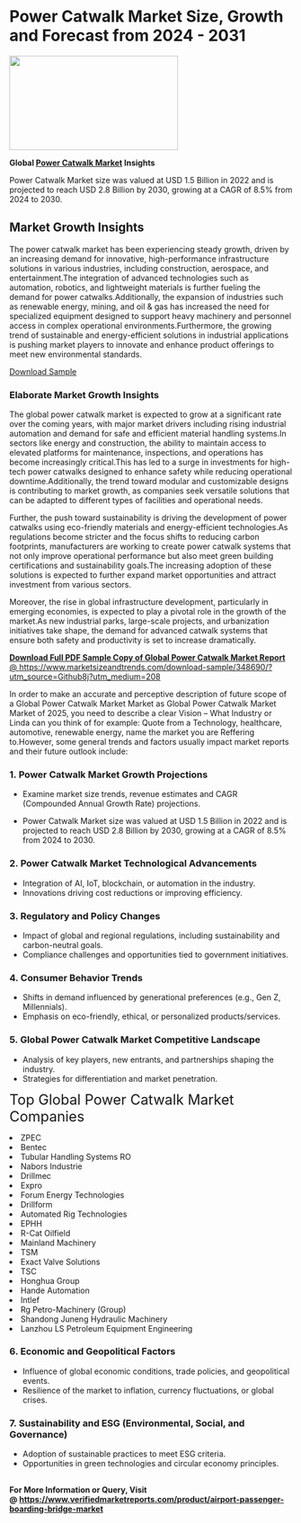 <H1>Power Catwalk Market Size, Growth and Forecast from 2024 - 2031</H1><img class="aligncenter size-medium wp-image-584254" src="https://thirdeyenews.in/wp-content/uploads/2024/09/Global-Market-Research-300x168.jpeg" alt="" width="300" height="168" /><p><strong>Global&nbsp;<a href="https://www.marketsizeandtrends.com/download-sample/348690/?utm_source=Github8j?utm_medium=208">Power Catwalk Market</a> Insights</strong></p><p>Power Catwalk Market size was valued at USD 1.5 Billion in 2022 and is projected to reach USD 2.8 Billion by 2030, growing at a CAGR of 8.5% from 2024 to 2030.</p><p><h2>Market Growth Insights</h2> <p>The power catwalk market has been experiencing steady growth, driven by an increasing demand for innovative, high-performance infrastructure solutions in various industries, including construction, aerospace, and entertainment.The integration of advanced technologies such as automation, robotics, and lightweight materials is further fueling the demand for power catwalks.Additionally, the expansion of industries such as renewable energy, mining, and oil & gas has increased the need for specialized equipment designed to support heavy machinery and personnel access in complex operational environments.Furthermore, the growing trend of sustainable and energy-efficient solutions in industrial applications is pushing market players to innovate and enhance product offerings to meet new environmental standards.</p> <p><a href="#">Download Sample</a></p> <h3>Elaborate Market Growth Insights</h3> <p>The global power catwalk market is expected to grow at a significant rate over the coming years, with major market drivers including rising industrial automation and demand for safe and efficient material handling systems.In sectors like energy and construction, the ability to maintain access to elevated platforms for maintenance, inspections, and operations has become increasingly critical.This has led to a surge in investments for high-tech power catwalks designed to enhance safety while reducing operational downtime.Additionally, the trend toward modular and customizable designs is contributing to market growth, as companies seek versatile solutions that can be adapted to different types of facilities and operational needs.</p> <p>Further, the push toward sustainability is driving the development of power catwalks using eco-friendly materials and energy-efficient technologies.As regulations become stricter and the focus shifts to reducing carbon footprints, manufacturers are working to create power catwalk systems that not only improve operational performance but also meet green building certifications and sustainability goals.The increasing adoption of these solutions is expected to further expand market opportunities and attract investment from various sectors.</p> <p>Moreover, the rise in global infrastructure development, particularly in emerging economies, is expected to play a pivotal role in the growth of the market.As new industrial parks, large-scale projects, and urbanization initiatives take shape, the demand for advanced catwalk systems that ensure both safety and productivity is set to increase dramatically.</p> <p><a href="#"></p><p><span class=""><strong>Download Full PDF Sample Copy of Global Power Catwalk Market Report</strong> @ <a href="https://www.marketsizeandtrends.com/download-sample/348690/?utm_source=Github8j?utm_medium=208" target="_blank">https://www.marketsizeandtrends.com/download-sample/348690/?utm_source=Github8j?utm_medium=208</a></span></p><p>In order to make an accurate and perceptive description of future scope of a Global&nbsp;Power Catwalk Market Market as Global&nbsp;Power Catwalk Market Market of 2025, you need to describe a clear Vision &ndash; What Industry or Linda can you think of for example: Quote from a Technology, healthcare, automotive, renewable energy, name the market you are Reffering to.However, some general trends and factors usually impact market reports and their future outlook include:</p><h3>1.&nbsp;<strong>Power Catwalk Market Growth Projections</strong></h3><ul><li>Examine market size trends, revenue estimates and CAGR (Compounded Annual Growth Rate) projections.</li><li><p>Power Catwalk Market size was valued at USD 1.5 Billion in 2022 and is projected to reach USD 2.8 Billion by 2030, growing at a CAGR of 8.5% from 2024 to 2030.</p></li></ul><h3>2.&nbsp;<strong>Power Catwalk Market Technological Advancements</strong></h3><ul><li>Integration of AI, IoT, blockchain, or automation in the industry.</li><li>Innovations driving cost reductions or improving efficiency.</li></ul><h3>3.&nbsp;<strong>Regulatory and Policy Changes</strong></h3><ul><li>Impact of global and regional regulations, including sustainability and carbon-neutral goals.</li><li>Compliance challenges and opportunities tied to government initiatives.</li></ul><h3>4.&nbsp;<strong>Consumer Behavior Trends</strong></h3><ul><li>Shifts in demand influenced by generational preferences (e.g., Gen Z, Millennials).</li><li>Emphasis on eco-friendly, ethical, or personalized products/services.</li></ul><h3>5.&nbsp;<strong>Global Power Catwalk Market Competitive Landscape</strong></h3><ul><li>Analysis of key players, new entrants, and partnerships shaping the industry.</li><li>Strategies for differentiation and market penetration.</li></ul><p data-pm-slice="1 1 []"><span style="color: inherit; font-family: inherit; font-size: 25px;">Top Global Power Catwalk Market Companies</span></p><div class="" data-test-id=""><p><li>ZPEC</li><li> Bentec</li><li> Tubular Handling Systems RO</li><li> Nabors Industrie</li><li> Drillmec</li><li> Expro</li><li> Forum Energy Technologies</li><li> Drillform</li><li> Automated Rig Technologies</li><li> EPHH</li><li> R-Cat Oilfield</li><li> Mainland Machinery</li><li> TSM</li><li> Exact Valve Solutions</li><li> TSC</li><li> Honghua Group</li><li> Hande Automation</li><li> Intlef</li><li> Rg Petro-Machinery (Group)</li><li> Shandong Juneng Hydraulic Machinery</li><li> Lanzhou LS Petroleum Equipment Engineering</li></p></div><h3>6.&nbsp;<strong>Economic and Geopolitical Factors</strong></h3><ul><li>Influence of global economic conditions, trade policies, and geopolitical events.</li><li>Resilience of the market to inflation, currency fluctuations, or global crises.</li></ul><h3>7.&nbsp;<strong>Sustainability and ESG (Environmental, Social, and Governance)</strong></h3><ul><li>Adoption of sustainable practices to meet ESG criteria.</li><li>Opportunities in green technologies and circular economy principles.</li></ul><h2><strong style="font-size: 14px;">For More Information or Query, Visit @&nbsp;</strong><a style="background-color: #ffffff; font-size: 14px;" href="https://www.marketsizeandtrends.com/report/power-catwalk-market/" target="_blank">https://www.verifiedmarketreports.com/product/airport-passenger-boarding-bridge-market</a></h2>